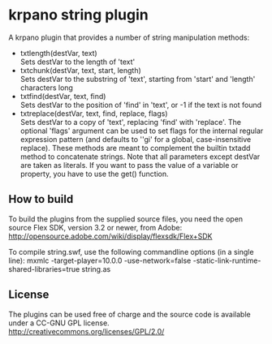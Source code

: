 krpano string plugin
====================

A krpano plugin that provides a number of string manipulation methods: 
  
* txtlength(destVar, text)  
	Sets destVar to the length of 'text'  
* txtchunk(destVar, text, start, length)  
	Sets destVar to the substring of 'text', starting from 'start' and 'length' characters long  
* txtfind(destVar, text, find)  
	Sets destVar to the position of 'find' in 'text', or -1 if the text is not found  
* txtreplace(destVar, text, find, replace, flags)  
	Sets destVar to a copy of 'text', replacing 'find' with 'replace'. The optional 'flags' argument can be used to set flags for the internal regular expression pattern (and defaults to ''gi' for a global, case-insensitive replace).
These methods are meant to complement the builtin txtadd method to concatenate strings. Note that all parameters except destVar are taken as literals. If you want to pass the value of a variable or property, you have to use the get() function.
	

How to build
------------

To build the plugins from the supplied source files, you need the 
open source Flex SDK, version 3.2 or newer, from Adobe:
http://opensource.adobe.com/wiki/display/flexsdk/Flex+SDK

To compile string.swf, use the following commandline options
(in a single line):
	mxmlc -target-player=10.0.0 -use-network=false -static-link-runtime-shared-libraries=true string.as

	
License
-------

The plugins can be used free of charge and the source code is 
available under a CC-GNU GPL license.
http://creativecommons.org/licenses/GPL/2.0/ 
